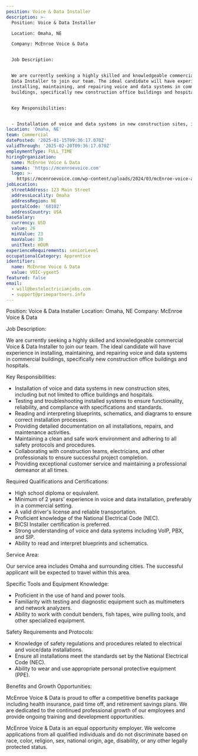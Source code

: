 ```yaml
---
position: Voice & Data Installer
description: >-
  Position: Voice & Data Installer

  Location: Omaha, NE

  Company: McEnroe Voice & Data


  Job Description:


  We are currently seeking a highly skilled and knowledgeable commercial Voice &
  Data Installer to join our team. The ideal candidate will have experience in
  installing, maintaining, and repairing voice and data systems in commercial
  buildings, specifically new construction office buildings and hospitals.


  Key Responsibilities:


  - Installation of voice and data systems in new construction sites, i...
location: 'Omaha, NE'
team: Commercial
datePosted: '2025-01-15T09:36:17.070Z'
validThrough: '2025-02-20T09:36:17.070Z'
employmentType: FULL_TIME
hiringOrganization:
  name: McEnroe Voice & Data
  sameAs: 'https://mcenroevoice.com'
  logo: >-
    https://mcenroevoice.com/wp-content/uploads/2024/03/mcEnroe-voice-and-data-logo.png
jobLocation:
  streetAddress: 123 Main Street
  addressLocality: Omaha
  addressRegion: NE
  postalCode: '68102'
  addressCountry: USA
baseSalary:
  currency: USD
  value: 26
  minValue: 23
  maxValue: 30
  unitText: HOUR
experienceRequirements: seniorLevel
occupationalCategory: Apprentice
identifier:
  name: McEnroe Voice & Data
  value: VOIC-ygxet5
featured: false
email:
  - will@bestelectricianjobs.com
  - support@primepartners.info
---
```




Position: Voice & Data Installer
Location: Omaha, NE
Company: McEnroe Voice & Data

Job Description:

We are currently seeking a highly skilled and knowledgeable commercial Voice & Data Installer to join our team. The ideal candidate will have experience in installing, maintaining, and repairing voice and data systems in commercial buildings, specifically new construction office buildings and hospitals.

Key Responsibilities:

- Installation of voice and data systems in new construction sites, including but not limited to office buildings and hospitals.
- Testing and troubleshooting installed systems to ensure functionality, reliability, and compliance with specifications and standards.
- Reading and interpreting blueprints, schematics, and diagrams to ensure correct installation processes.
- Providing detailed documentation on all installations, repairs, and maintenance activities.
- Maintaining a clean and safe work environment and adhering to all safety protocols and procedures.
- Collaborating with construction teams, electricians, and other professionals to ensure successful project completion.
- Providing exceptional customer service and maintaining a professional demeanor at all times.

Required Qualifications and Certifications:

- High school diploma or equivalent.
- Minimum of 2 years' experience in voice and data installation, preferably in a commercial setting.
- A valid driver's license and reliable transportation.
- Proficient knowledge of the National Electrical Code (NEC).
- BICSI Installer certification is preferred.
- Strong understanding of voice and data systems including VoIP, PBX, and SIP.
- Ability to read and interpret blueprints and schematics.

Service Area:

Our service area includes Omaha and surrounding cities. The successful applicant will be expected to travel within this area.

Specific Tools and Equipment Knowledge:

- Proficient in the use of hand and power tools.
- Familiarity with testing and diagnostic equipment such as multimeters and network analyzers.
- Ability to work with conduit benders, fish tapes, wire pulling tools, and other specialized equipment.

Safety Requirements and Protocols:

- Knowledge of safety regulations and procedures related to electrical and voice/data installations.
- Ensure all installations meet the standards set by the National Electrical Code (NEC).
- Ability to wear and use appropriate personal protective equipment (PPE).

Benefits and Growth Opportunities:

McEnroe Voice & Data is proud to offer a competitive benefits package including health insurance, paid time off, and retirement savings plans. We are dedicated to the continued professional growth of our employees and provide ongoing training and development opportunities. 

McEnroe Voice & Data is an equal opportunity employer. We welcome applications from all qualified individuals and do not discriminate based on race, color, religion, sex, national origin, age, disability, or any other legally protected status.
